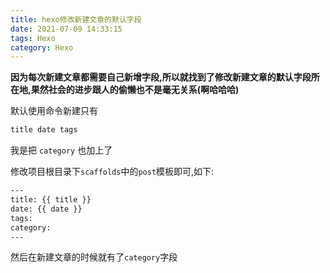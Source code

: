 ```yaml
---
title: hexo修改新建文章的默认字段
date: 2021-07-09 14:33:15
tags: Hexo
category: Hexo
---
```


**因为每次新建文章都需要自己新增字段,所以就找到了修改新建文章的默认字段所在地,果然社会的进步跟人的偷懒也不是毫无关系(啊哈哈哈)**


默认使用命令新建只有
```bash
title date tags
```

我是把 ```category``` 也加上了 

修改项目根目录下```scaffolds```中的```post```模板即可,如下:

```bash
---
title: {{ title }}
date: {{ date }}
tags: 
category: 
---
```

然后在新建文章的时候就有了```category```字段